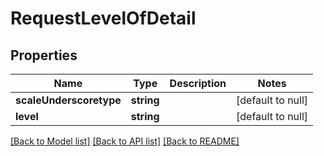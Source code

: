 # RequestLevelOfDetail

## Properties
Name | Type | Description | Notes
------------ | ------------- | ------------- | -------------
**scaleUnderscoretype** | **string** |  | [default to null]
**level** | **string** |  | [default to null]

[[Back to Model list]](../README.md#documentation-for-models) [[Back to API list]](../README.md#documentation-for-api-endpoints) [[Back to README]](../README.md)


